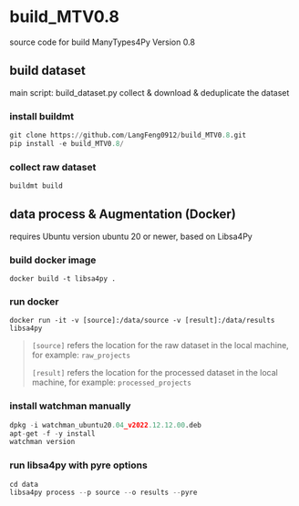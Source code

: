# build_MTV0.8
source code for build ManyTypes4Py Version 0.8

## build dataset
main script: build_dataset.py
collect & download & deduplicate the dataset
### install buildmt
```python
git clone https://github.com/LangFeng0912/build_MTV0.8.git
pip install -e build_MTV0.8/
```
### collect raw dataset
```python
buildmt build
```

## data process & Augmentation (Docker)
requires Ubuntu version ubuntu 20 or newer, based on Libsa4Py
### build docker image
```
docker build -t libsa4py .
```

### run docker
```
docker run -it -v [source]:/data/source -v [result]:/data/results libsa4py 
```
> `[source]` refers the location for the raw dataset in the local machine, 
> for example: `raw_projects`
>
> `[result]` refers the location for the processed dataset in the local machine,
> for example: `processed_projects`


### install watchman manually
```python
dpkg -i watchman_ubuntu20.04_v2022.12.12.00.deb
apt-get -f -y install
watchman version
```

### run libsa4py with pyre options
```python
cd data
libsa4py process --p source --o results --pyre
```